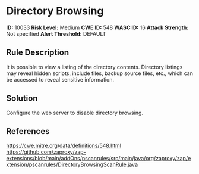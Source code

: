 
# Directory Browsing

**ID:** 10033
**Risk Level:** Medium
**CWE ID:** 548
**WASC ID:** 16
**Attack Strength:** Not specified
**Alert Threshold:** DEFAULT

## Rule Description
It is possible to view a listing of the directory contents. Directory listings may reveal hidden scripts, include files, backup source files, etc., which can be accessed to reveal sensitive information.

## Solution
Configure the web server to disable directory browsing.

## References
https://cwe.mitre.org/data/definitions/548.html
https://github.com/zaproxy/zap-extensions/blob/main/addOns/pscanrules/src/main/java/org/zaproxy/zap/extension/pscanrules/DirectoryBrowsingScanRule.java
